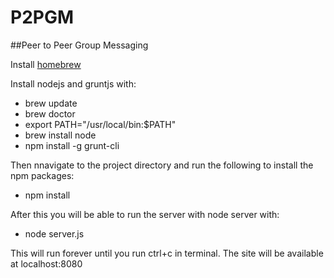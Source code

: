 P2PGM
=====

##Peer to Peer Group Messaging

Install [homebrew](http://brew.sh)

Install nodejs and gruntjs with:

* brew update
* brew doctor
* export PATH="/usr/local/bin:$PATH"
* brew install node
* npm install -g grunt-cli

Then nnavigate to the project directory and run the following to install the npm packages:

* npm install

After this you will be able to run the server with node server with:

* node server.js

This will run forever until you run ctrl+c in terminal. The site will be available at localhost:8080
